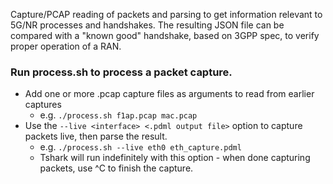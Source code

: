 Capture/PCAP reading of packets and parsing to get information relevant to 5G/NR processes and handshakes.
The resulting JSON file can be compared with a "known good" handshake, based on 3GPP spec, to verify proper operation of a RAN.

### Run process.sh to process a packet capture.
 - Add one or more .pcap capture files as arguments to read from earlier captures
     - e.g. `./process.sh f1ap.pcap mac.pcap`
 - Use the `--live <interface> <.pdml output file>` option to capture packets live, then parse the result.
     - e.g. `./process.sh --live eth0 eth_capture.pdml`
     - Tshark will run indefinitely with this option - when done capturing packets, use ^C to finish the capture.
